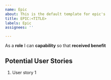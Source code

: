 ```yaml
---
name: Epic
about: This is the default template for epic's
title: EPIC:<TITLE>
labels: Epic
assignees: ''

---
```


As a **role** I can **capability** so that **received benefit**

## Potential User Stories
1. User story 1
